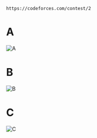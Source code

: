 ```
https://codeforces.com/contest/2
```

# A
![A](https://github.com/VanHoang110802/ABCXYZ/assets/108053955/afab9d57-4a85-428f-9455-01e64c5f349c)


# B
![B](https://github.com/VanHoang110802/ABCXYZ/assets/108053955/5d3beeb4-81bd-4b62-bb55-059221aa7551)


# C
![C](https://github.com/VanHoang110802/ABCXYZ/assets/108053955/1a103aa8-3cb8-4a38-b845-b198f26d2677)

